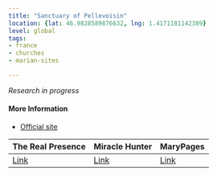 ```yaml
---
title: "Sanctuary of Pellevoisin"
location: {lat: 46.9828589876632, lng: 1.4171181142389}
level: global
tags:
- france
- churches
- marian-sites

---
```



_Research in progress_

#### More Information

* [Official site](https://www.pellevoisin.net/)


| The Real Presence | Miracle Hunter | MaryPages |
| --- | --- | --- |
| [Link](http://www.therealpresence.org/eucharst/misc/BVM/07_PELLEVOISIN_60x96.pdf) | [Link](https://www.miraclehunter.com/marian_apparitions/approved_apparitions/pellevoisin/index.html) | [Link](https://www.marypages.com/pellevoisin-france-en.html) |





